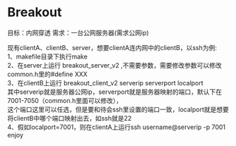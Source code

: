 # Breakout
目标：内网穿透
需求：一台公网服务器(需求公网ip)

现有clientA、clientB、server，想要clientA连内网中的clientB，以ssh为例:<br>
1、makefile目录下执行make<br>
2、在server上运行  breakout_server_v2  ,不需要参数，需要修改参数可以修改common.h里的#define XXX<br>
3、在clientB上运行   breakout_client_v2 serverip serverport  localport<br>
其中serverip就是服务器公网ip，serverport就是服务器映射的端口，默认下在7001-7050（common.h里面可以修改），<br>这个端口这里可以任选，但是要和待会ssh里设置的端口一致，localport就是想要将clientB中哪个端口映射出去，如ssh就是22<br>
4、假如localport=7001，则在clientA上运行ssh username@serverip -p 7001<br>
enjoy<br>
